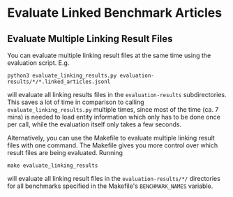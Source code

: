 # Evaluate Linked Benchmark Articles

## Evaluate Multiple Linking Result Files

You can evaluate multiple linking result files at the same time using the evaluation script. E.g.

    python3 evaluate_linking_results.py evaluation-results/*/*.linked_articles.jsonl

will evaluate all linking results files in the `evaluation-results` subdirectories. This saves a lot of time in
 comparison to calling `evaluate_linking_results.py` multiple times, since most of the time (ca. 7 mins) is needed to
 load entity information which only has to be done once per call, while the evaluation itself only takes a few seconds.

Alternatively, you can use the Makefile to evaluate multiple linking result files with one command. The Makefile
 gives you more control over which result files are being evaluated. Running

    make evaluate_linking_results

will evaluate all linking result files in the `evaluation-results/*/` directories for all benchmarks specified in the
 Makefile's `BENCHMARK_NAMES` variable.